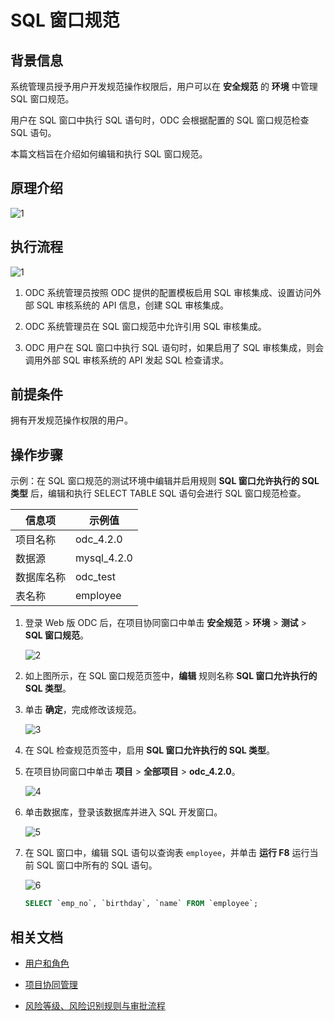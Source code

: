 # SQL 窗口规范

## 背景信息

系统管理员授予用户开发规范操作权限后，用户可以在 **安全规范** 的 **环境** 中管理 SQL 窗口规范。

用户在 SQL 窗口中执行 SQL 语句时，ODC 会根据配置的 SQL 窗口规范检查 SQL 语句。

本篇文档旨在介绍如何编辑和执行 SQL 窗口规范。

## 原理介绍

![1](https://obbusiness-private.oss-cn-shanghai.aliyuncs.com/doc/img/odc/420/1100.database-change-management/3.sql-check-specification/1.png)

## 执行流程

![1](https://obbusiness-private.oss-cn-shanghai.aliyuncs.com/doc/img/odc/420/1500.system-integration/3.sql-audit-integration/1.png)

1. ODC 系统管理员按照 ODC 提供的配置模板启用  SQL 审核集成、设置访问外部 SQL 审核系统的 API 信息，创建 SQL 审核集成。

2. ODC 系统管理员在 SQL 窗口规范中允许引用 SQL 审核集成。

3. ODC 用户在 SQL 窗口中执行 SQL 语句时，如果启用了 SQL 审核集成，则会调用外部 SQL 审核系统的 API 发起 SQL 检查请求。

## 前提条件

拥有开发规范操作权限的用户。

## 操作步骤

示例：在 SQL 窗口规范的测试环境中编辑并启用规则 **SQL 窗口允许执行的 SQL 类型** 后，编辑和执行 SELECT TABLE SQL 语句会进行 SQL 窗口规范检查。

| 信息项 | 示例值 |
| -------- | -------- |
|项目名称 | odc_4.2.0 |
|数据源|mysql_4.2.0 |
|数据库名称|odc_test|
|表名称|employee|

1. 登录 Web 版 ODC 后，在项目协同窗口中单击 **安全规范** > **环境** > **测试** > **SQL 窗口规范**。

   ![2](https://obbusiness-private.oss-cn-shanghai.aliyuncs.com/doc/img/odc/420/1100.database-change-management/4.sql-window-specification/2.png)

2. 如上图所示，在 SQL 窗口规范页签中，**编辑** 规则名称 **SQL 窗口允许执行的 SQL 类型**。

 3. 单击 **确定**，完成修改该规范。

    ![3](https://obbusiness-private.oss-cn-shanghai.aliyuncs.com/doc/img/odc/420/1100.database-change-management/4.sql-window-specification/3.png)

4. 在 SQL 检查规范页签中，启用 **SQL 窗口允许执行的 SQL 类型**。

5. 在项目协同窗口中单击 **项目** > **全部项目** > **odc_4.2.0**。

   ![4](https://obbusiness-private.oss-cn-shanghai.aliyuncs.com/doc/img/odc/420/1100.database-change-management/4.sql-window-specification/4.png)

6. 单击数据库，登录该数据库并进入 SQL 开发窗口。

   ![5](https://obbusiness-private.oss-cn-shanghai.aliyuncs.com/doc/img/odc/420/1100.database-change-management/4.sql-window-specification/5.png)

7. 在 SQL 窗口中，编辑 SQL 语句以查询表 `employee`，并单击 **运行 F8** 运行当前 SQL 窗口中所有的 SQL 语句。

   ![6](https://obbusiness-private.oss-cn-shanghai.aliyuncs.com/doc/img/odc/420/1100.database-change-management/4.sql-window-specification/6.png)

   ```sql
   SELECT `emp_no`, `birthday`, `name` FROM `employee`;
   ```

## 相关文档

- [用户和角色](100.user-permission-and-management/100.odc-users-and-roles.md)

- [项目协同管理](../700.database-change-management/200.project-collaborative-management.md)

- [风险等级、风险识别规则与审批流程](../700.database-change-management/300.risk-level-risk-identification-rules-and-approval-process.md)
